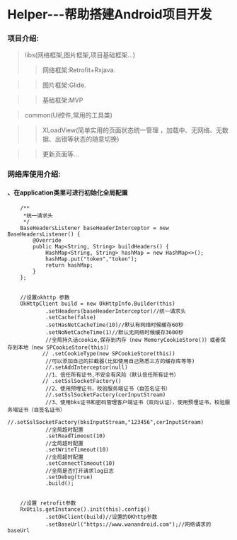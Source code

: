 # Helper---帮助搭建Android项目开发
### 项目介绍:
> libs(网络框架,图片框架,项目基础框架...)
>> 网络框架:Retrofit+Rxjava.

>> 图片框架:Glide.

>> 基础框架:MVP

> common(Ui控件,常用的工具类)

>> XLoadView(简单实用的页面状态统一管理 ，加载中、无网络、无数据、出错等状态的随意切换)

>> 更新页面等...


### 网络库使用介绍:

#### 、在application类里可进行初始化全局配置

        /**
         *统一请求头
         */
        BaseHeadersListener baseHeaderInterceptor = new BaseHeadersListener() {
            @Override
            public Map<String, String> buildHeaders() {
                HashMap<String, String> hashMap = new HashMap<>();
                hashMap.put("token","token");
                return hashMap;
            }
        };


        //设置okhttp 参数
        OkHttpClient build = new OkHttpInfo.Builder(this)
                .setHeaders(baseHeaderInterceptor)//统一请求头
                .setCache(false)
                .setHasNetCacheTime(10)//默认有网络时候缓存60秒
                .setNoNetCacheTime(1)//默认无网络时候缓存3600秒
                //全局持久话cookie,保存到内存（new MemoryCookieStore()）或者保存到本地（new SPCookieStore(this)）
               // .setCookieType(new SPCookieStore(this))
                //可以添加自己的拦截器(比如使用自己熟悉三方的缓存库等等)
                //.setAddInterceptor(null)
                //1、信任所有证书,不安全有风险（默认信任所有证书）
               // .setSslSocketFactory()
                //2、使用预埋证书，校验服务端证书（自签名证书）
                //.setSslSocketFactory(cerInputStream)
                //3、使用bks证书和密码管理客户端证书（双向认证），使用预埋证书，校验服务端证书（自签名证书）
                //.setSslSocketFactory(bksInputStream,"123456",cerInputStream)
                //全局超时配置
                .setReadTimeout(10)
                //全局超时配置
                .setWriteTimeout(10)
                //全局超时配置
                .setConnectTimeout(10)
                //全局是否打开请求log日志
                .setDebug(true)
                .build();


        //设置 retrofit参数
        RxUtils.getInstance().init(this).config()
                .setOkClient(build)//设置的OKhttp参数
                .setBaseUrl("https://www.wanandroid.com");//网络请求的baseUrl
                
                
